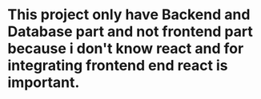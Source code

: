 # This project only have Backend and Database part and not frontend part because i don't know react and for integrating frontend end react is important.
